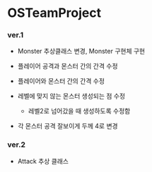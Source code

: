 # OSTeamProject

### ver.1
* Monster 추상클래스 변경, Monster 구현체 구현

* 플레이어 공격과 몬스터 간의 간격 수정

* 플레이어와 몬스터 간의 간격 수정

* 레벨에 맞지 않는 몬스터 생성되는 점 수정
    * 레벨2로 넘어갔을 때 생성하도록 수정함

* 각 몬스터 공격 잘보이게 두께 4로 변경

### ver.2
* Attack 추상 클래스